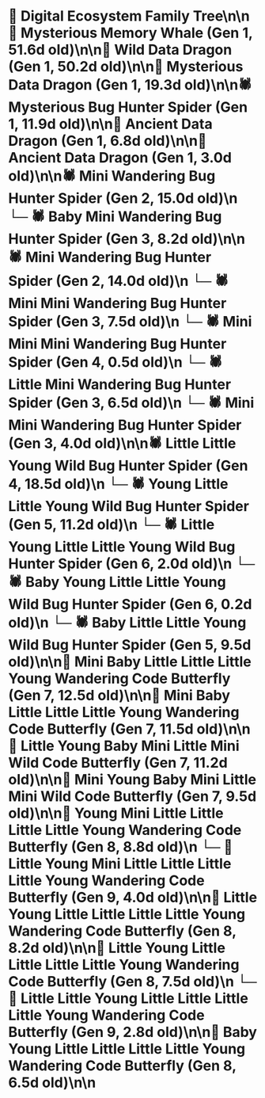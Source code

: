 # 🌳 Digital Ecosystem Family Tree\n\n🐋 Mysterious Memory Whale (Gen 1, 51.6d old)\n\n🐉 Wild Data Dragon (Gen 1, 50.2d old)\n\n🐉 Mysterious Data Dragon (Gen 1, 19.3d old)\n\n🕷️ Mysterious Bug Hunter Spider (Gen 1, 11.9d old)\n\n🐉 Ancient Data Dragon (Gen 1, 6.8d old)\n\n🐉 Ancient Data Dragon (Gen 1, 3.0d old)\n\n🕷️ Mini Wandering Bug Hunter Spider (Gen 2, 15.0d old)\n  └─ 🕷️ Baby Mini Wandering Bug Hunter Spider (Gen 3, 8.2d old)\n\n🕷️ Mini Wandering Bug Hunter Spider (Gen 2, 14.0d old)\n  └─ 🕷️ Mini Mini Wandering Bug Hunter Spider (Gen 3, 7.5d old)\n    └─ 🕷️ Mini Mini Mini Wandering Bug Hunter Spider (Gen 4, 0.5d old)\n  └─ 🕷️ Little Mini Wandering Bug Hunter Spider (Gen 3, 6.5d old)\n  └─ 🕷️ Mini Mini Wandering Bug Hunter Spider (Gen 3, 4.0d old)\n\n🕷️ Little Little Young Wild Bug Hunter Spider (Gen 4, 18.5d old)\n  └─ 🕷️ Young Little Little Young Wild Bug Hunter Spider (Gen 5, 11.2d old)\n    └─ 🕷️ Little Young Little Little Young Wild Bug Hunter Spider (Gen 6, 2.0d old)\n    └─ 🕷️ Baby Young Little Little Young Wild Bug Hunter Spider (Gen 6, 0.2d old)\n  └─ 🕷️ Baby Little Little Young Wild Bug Hunter Spider (Gen 5, 9.5d old)\n\n🦋 Mini Baby Little Little Little Young Wandering Code Butterfly (Gen 7, 12.5d old)\n\n🦋 Mini Baby Little Little Little Young Wandering Code Butterfly (Gen 7, 11.5d old)\n\n🦋 Little Young Baby Mini Little Mini Wild Code Butterfly (Gen 7, 11.2d old)\n\n🦋 Mini Young Baby Mini Little Mini Wild Code Butterfly (Gen 7, 9.5d old)\n\n🦋 Young Mini Little Little Little Little Young Wandering Code Butterfly (Gen 8, 8.8d old)\n  └─ 🦋 Little Young Mini Little Little Little Little Young Wandering Code Butterfly (Gen 9, 4.0d old)\n\n🦋 Little Young Little Little Little Little Young Wandering Code Butterfly (Gen 8, 8.2d old)\n\n🦋 Little Young Little Little Little Little Young Wandering Code Butterfly (Gen 8, 7.5d old)\n  └─ 🦋 Little Little Young Little Little Little Little Young Wandering Code Butterfly (Gen 9, 2.8d old)\n\n🦋 Baby Young Little Little Little Little Young Wandering Code Butterfly (Gen 8, 6.5d old)\n\n